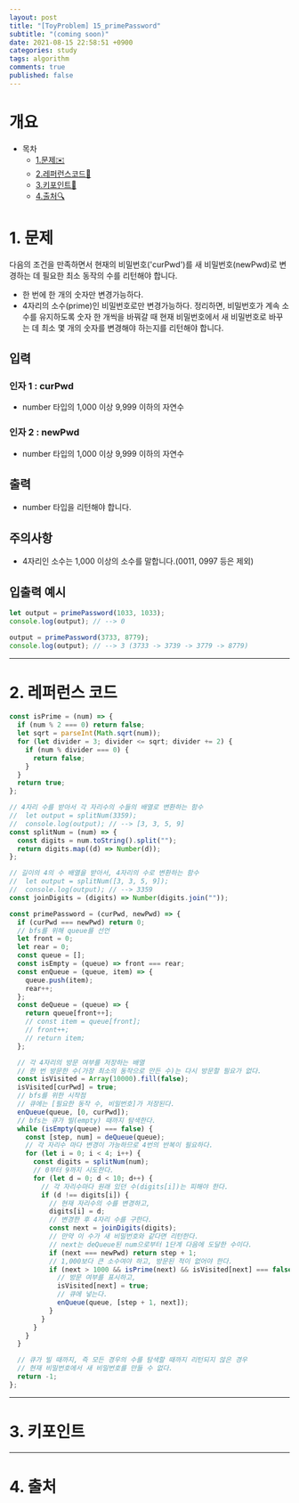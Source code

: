 ```yaml
---
layout: post
title: "[ToyProblem] 15_primePassword"
subtitle: "(coming soon)"
date: 2021-08-15 22:58:51 +0900
categories: study
tags: algorithm
comments: true
published: false
---
```


# 개요

- 목차
  - [1.문제✉️](#1.문제)
  - [2.레퍼런스코드🔖](#2.레퍼런스코드)
  - [3.키포인트🔐](#3.키포인트🔑)
  - [4.출처🔍](#4.출처🔍)

# 1. 문제

다음의 조건을 만족하면서 현재의 비밀번호('curPwd')를 새 비밀번호(newPwd)로 변경하는 데 필요한 최소 동작의 수를 리턴해야 합니다.

- 한 번에 한 개의 숫자만 변경가능하다.
- 4자리의 소수(prime)인 비밀번호로만 변경가능하다.
  정리하면, 비밀번호가 계속 소수를 유지하도록 숫자 한 개씩을 바꿔갈 때 현재 비밀번호에서 새 비밀번호로 바꾸는 데 최소 몇 개의 숫자를 변경해야 하는지를 리턴해야 합니다.

## 입력

### 인자 1 : curPwd

- number 타입의 1,000 이상 9,999 이하의 자연수

### 인자 2 : newPwd

- number 타입의 1,000 이상 9,999 이하의 자연수

## 출력

- number 타입을 리턴해야 합니다.

## 주의사항

- 4자리인 소수는 1,000 이상의 소수를 말합니다.(0011, 0997 등은 제외)

## 입출력 예시

```javascript
let output = primePassword(1033, 1033);
console.log(output); // --> 0

output = primePassword(3733, 8779);
console.log(output); // --> 3 (3733 -> 3739 -> 3779 -> 8779)
```

---

# 2. 레퍼런스 코드

```javascript
const isPrime = (num) => {
  if (num % 2 === 0) return false;
  let sqrt = parseInt(Math.sqrt(num));
  for (let divider = 3; divider <= sqrt; divider += 2) {
    if (num % divider === 0) {
      return false;
    }
  }
  return true;
};

// 4자리 수를 받아서 각 자리수의 수들의 배열로 변환하는 함수
//  let output = splitNum(3359);
//  console.log(output); // --> [3, 3, 5, 9]
const splitNum = (num) => {
  const digits = num.toString().split("");
  return digits.map((d) => Number(d));
};

// 길이의 4의 수 배열을 받아서, 4자리의 수로 변환하는 함수
//  let output = splitNum([3, 3, 5, 9]);
//  console.log(output); // --> 3359
const joinDigits = (digits) => Number(digits.join(""));

const primePassword = (curPwd, newPwd) => {
  if (curPwd === newPwd) return 0;
  // bfs를 위해 queue를 선언
  let front = 0;
  let rear = 0;
  const queue = [];
  const isEmpty = (queue) => front === rear;
  const enQueue = (queue, item) => {
    queue.push(item);
    rear++;
  };
  const deQueue = (queue) => {
    return queue[front++];
    // const item = queue[front];
    // front++;
    // return item;
  };

  // 각 4자리의 방문 여부를 저장하는 배열
  // 한 번 방문한 수(가장 최소의 동작으로 만든 수)는 다시 방문할 필요가 없다.
  const isVisited = Array(10000).fill(false);
  isVisited[curPwd] = true;
  // bfs를 위한 시작점
  // 큐에는 [필요한 동작 수, 비밀번호]가 저장된다.
  enQueue(queue, [0, curPwd]);
  // bfs는 큐가 빌(empty) 때까지 탐색한다.
  while (isEmpty(queue) === false) {
    const [step, num] = deQueue(queue);
    // 각 자리수 마다 변경이 가능하므로 4번의 반복이 필요하다.
    for (let i = 0; i < 4; i++) {
      const digits = splitNum(num);
      // 0부터 9까지 시도한다.
      for (let d = 0; d < 10; d++) {
        // 각 자리수마다 원래 있던 수(digits[i])는 피해야 한다.
        if (d !== digits[i]) {
          // 현재 자리수의 수를 변경하고,
          digits[i] = d;
          // 변경한 후 4자리 수를 구한다.
          const next = joinDigits(digits);
          // 만약 이 수가 새 비밀번호와 같다면 리턴한다.
          // next는 deQueue된 num으로부터 1단계 다음에 도달한 수이다.
          if (next === newPwd) return step + 1;
          // 1,000보다 큰 소수여야 하고, 방문된 적이 없어야 한다.
          if (next > 1000 && isPrime(next) && isVisited[next] === false) {
            // 방문 여부를 표시하고,
            isVisited[next] = true;
            // 큐에 넣는다.
            enQueue(queue, [step + 1, next]);
          }
        }
      }
    }
  }

  // 큐가 빌 때까지, 즉 모든 경우의 수를 탐색할 때까지 리턴되지 않은 경우
  // 현재 비밀번호에서 새 비밀번호를 만들 수 없다.
  return -1;
};
```

---

# 3. 키포인트

---

# 4. 출처
